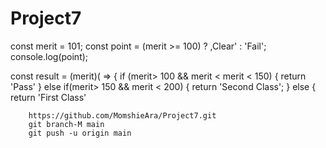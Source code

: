 # Project7

const merit = 101;
const point = (merit >= 100) ? ,Clear' : 'Fail';
console.log(point);

const result = (merit)( => {
    if (merit> 100 && merit < merit < 150) {
        return 'Pass'
    }
    else if(merit> 150 && merit < 200) {
        return 'Second Class';
    }
    else {
        return 'First Class'

        https://github.com/MomshieAra/Project7.git
        git branch-M main
        git push -u origin main

